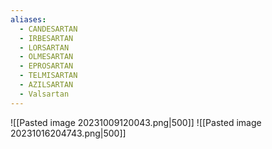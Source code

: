 ```yaml
---
aliases:
  - CANDESARTAN
  - IRBESARTAN
  - LORSARTAN
  - OLMESARTAN
  - EPROSARTAN
  - TELMISARTAN
  - AZILSARTAN
  - Valsartan
---
```

![[Pasted image 20231009120043.png|500]]
![[Pasted image 20231016204743.png|500]]